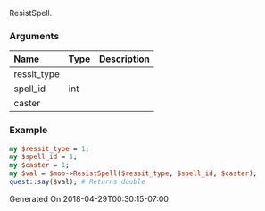 ResistSpell.
### Arguments
**Name**|**Type**|**Description**
:---|:---|:---
ressit_type||
spell_id|int|
caster||

### Example

```perl
my $ressit_type = 1;
my $spell_id = 1;
my $caster = 1;
my $val = $mob->ResistSpell($ressit_type, $spell_id, $caster);
quest::say($val); # Returns double
```


Generated On 2018-04-29T00:30:15-07:00